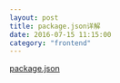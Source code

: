 ```yaml
---
layout: post
title: package.json详解
date: 2016-07-15 11:15:00
category: "frontend"
---
```


[package.json](https://www.ijser.cn/npm-package-json-document/)